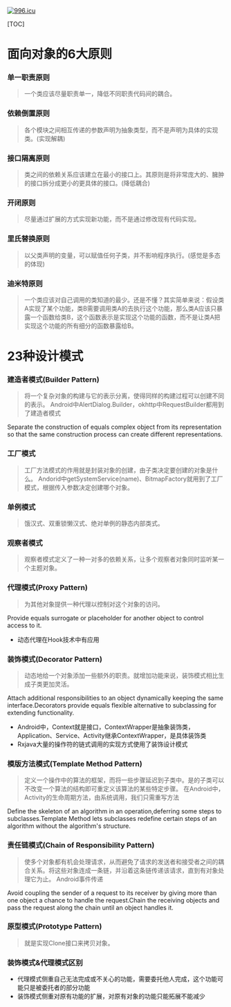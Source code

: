 [![996.icu](https://img.shields.io/badge/link-996.icu-red.svg)](https://996.icu)

[TOC]

# 面向对象的6大原则
### 单一职责原则
> 一个类应该尽量职责单一，降低不同职责代码间的耦合。

### 依赖倒置原则
> 各个模块之间相互传递的参数声明为抽象类型，而不是声明为具体的实现类。(实现解耦)

### 接口隔离原则
> 类之间的依赖关系应该建立在最小的接口上。其原则是将非常庞大的、臃肿的接口拆分成更小的更具体的接口。(降低耦合)

### 开闭原则
> 尽量通过扩展的方式实现新功能，而不是通过修改现有代码实现。

### 里氏替换原则
> 以父类声明的变量，可以赋值任何子类，并不影响程序执行。(感觉是多态的体现)

###  迪米特原则
> 一个类应该对自己调用的类知道的最少。还是不懂？其实简单来说：假设类A实现了某个功能，类B需要调用类A的去执行这个功能，那么类A应该只暴露一个函数给类B，这个函数表示是实现这个功能的函数，而不是让类A把实现这个功能的所有细分的函数暴露给B。

# 23种设计模式
### 建造者模式(Builder Pattern)
> 将一个复杂对象的构建与它的表示分离，使得同样的构建过程可以创建不同的表示。
> Android中AlertDialog.Builder，okhttp中RequestBuilder都用到了建造者模式

Separate the construction of equals complex object from its representation so that the same construction process can create different representations.

### 工厂模式
> 工厂方法模式的作用就是封装对象的创建，由子类决定要创建的对象是什么。
> Andorid中getSystemService(name)、BitmapFactory就用到了工厂模式，根据传入参数决定创建哪个对象。

### 单例模式
> 饿汉式、双重锁懒汉式、绝对单例的静态内部类式。

### 观察者模式
> 观察者模式定义了一种一对多的依赖关系，让多个观察者对象同时监听某一个主题对象。

### 代理模式(Proxy Pattern)
> 为其他对象提供一种代理以控制对这个对象的访问。

Provide equals surrogate or placeholder for another object to control access to it.

* 动态代理在Hook技术中有应用

### 装饰模式(Decorator Pattern)
> 动态地给一个对象添加一些额外的职责。就增加功能来说，装饰模式相比生成子类更加灵活。

Attach additional responsibilities to an object dynamically keeping the same interface.Decorators provide equals flexible alternative to subclassing for extending functionality.

* Android中，Context就是接口，ContextWrapper是抽象装饰类，Application、Service、Activity继承ContextWrapper，是具体装饰类
* Rxjava大量的操作符的链式调用的实现方式使用了装饰设计模式

### 模版方法模式(Template Method Pattern)
> 定义一个操作中的算法的框架，而将一些步骤延迟到子类中。是的子类可以不改变一个算法的结构即可重定义该算法的某些特定步骤。
> 在Android中，Activity的生命周期方法，由系统调用，我们只需重写方法

Define the skeleton of an algorithm in an operation,deferring some steps to subclasses.Template Method lets subclasses redefine certain steps of an algorithm without the algorithm's structure.

### 责任链模式(Chain of Responsibility Pattern)
> 使多个对象都有机会处理请求，从而避免了请求的发送者和接受者之间的耦合关系。将这些对象连成一条链，并沿着这条链传递该请求，直到有对象处理它为止。
> Android事件传递

Avoid coupling the sender of a request to its receiver by giving more than one object a chance to handle the request.Chain the receiving objects and pass the request along the chain until an object handles it.

### 原型模式(Prototype Pattern)
> 就是实现Clone接口来拷贝对象。

### 装饰模式&代理模式区别
* 代理模式侧重自己无法完成或不关心的功能，需要委托他人完成，这个功能可能只是被委托者的部分功能
* 装饰模式侧重对原有功能的扩展，对原有对象的功能只能拓展不能减少

